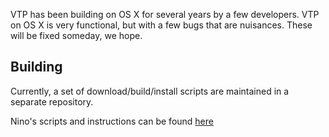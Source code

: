 VTP has been building on OS X for several years by a few developers.  VTP on OS X is very functional, but with a few bugs that are nuisances. These will be fixed someday, we hope.

## Building ##

Currently, a set of download/build/install scripts are maintained in a separate repository.

Nino's scripts and instructions can be found [here](http://nino.walker.googlepages.com/vterrainmacosxinstallscripts)